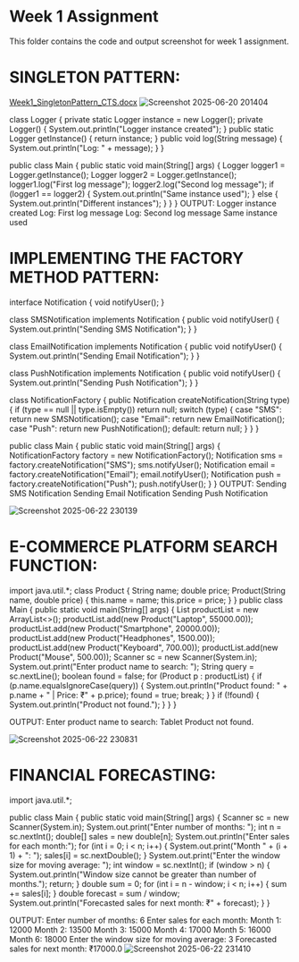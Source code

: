 # Week 1 Assignment 
This folder contains the code and output screenshot for week 1 assignment.
# SINGLETON PATTERN:

[Week1_SingletonPattern_CTS.docx](https://github.com/user-attachments/files/20838824/Week1_SingletonPattern_CTS.docx)
![Screenshot 2025-06-20 201404](https://github.com/user-attachments/assets/1083c928-06f8-4f29-8ddd-7b414adbdfde)

class Logger {
    private static Logger instance = new Logger();
    private Logger() {
        System.out.println("Logger instance created");
    }
    public static Logger getInstance() {
        return instance;
    }
    public void log(String message) {
        System.out.println("Log: " + message);
    }
}

public class Main {
    public static void main(String[] args) {
        Logger logger1 = Logger.getInstance();
        Logger logger2 = Logger.getInstance();
        logger1.log("First log message");
        logger2.log("Second log message");
        if (logger1 == logger2) {
            System.out.println("Same instance used");
        } else {
            System.out.println("Different instances");
        }
    }
}
OUTPUT:
Logger instance created
Log: First log message
Log: Second log message
Same instance used


# IMPLEMENTING THE FACTORY METHOD PATTERN:

interface Notification {
    void notifyUser();
}

class SMSNotification implements Notification {
    public void notifyUser() {
        System.out.println("Sending SMS Notification");
    }
}

class EmailNotification implements Notification {
    public void notifyUser() {
        System.out.println("Sending Email Notification");
    }
}

class PushNotification implements Notification {
    public void notifyUser() {
        System.out.println("Sending Push Notification");
    }
}

class NotificationFactory {
    public Notification createNotification(String type) {
        if (type == null || type.isEmpty()) return null;
        switch (type) {
            case "SMS":
                return new SMSNotification();
            case "Email":
                return new EmailNotification();
            case "Push":
                return new PushNotification();
            default:
                return null;
        }
    }
}

public class Main {
    public static void main(String[] args) {
        NotificationFactory factory = new NotificationFactory();
        Notification sms = factory.createNotification("SMS");
        sms.notifyUser();
        Notification email = factory.createNotification("Email");
        email.notifyUser();
        Notification push = factory.createNotification("Push");
        push.notifyUser();
        }
}
OUTPUT:
Sending SMS Notification
Sending Email Notification
Sending Push Notification

![Screenshot 2025-06-22 230139](https://github.com/user-attachments/assets/5b7b4147-cc2f-4475-971c-391379a8ffd5)

# E-COMMERCE PLATFORM SEARCH FUNCTION:

import java.util.*;
class Product {
    String name;
    double price;
    Product(String name, double price) {
        this.name = name;
        this.price = price;
    }
}
public class Main {
    public static void main(String[] args) {
        List<Product> productList = new ArrayList<>();
        productList.add(new Product("Laptop", 55000.00));
        productList.add(new Product("Smartphone", 20000.00));
        productList.add(new Product("Headphones", 1500.00));
        productList.add(new Product("Keyboard", 700.00));
        productList.add(new Product("Mouse", 500.00));
        Scanner sc = new Scanner(System.in);
        System.out.print("Enter product name to search: ");
        String query = sc.nextLine();
        boolean found = false;
        for (Product p : productList) {
            if (p.name.equalsIgnoreCase(query)) {
                System.out.println("Product found: " + p.name + " | Price: ₹" + p.price);
                found = true;
                break;
            }
        }
        if (!found) {
            System.out.println("Product not found.");
        }
        }
    }

OUTPUT:
Enter product name to search: Tablet
Product not found.
    
 ![Screenshot 2025-06-22 230831](https://github.com/user-attachments/assets/379f9364-5e3b-412e-ae74-c5beb8797904)

# FINANCIAL FORECASTING:

 import java.util.*;

public class Main {
    public static void main(String[] args) {
        Scanner sc = new Scanner(System.in);
        System.out.print("Enter number of months: ");
        int n = sc.nextInt();
        double[] sales = new double[n];
        System.out.println("Enter sales for each month:");
        for (int i = 0; i < n; i++) {
            System.out.print("Month " + (i + 1) + ": ");
            sales[i] = sc.nextDouble();
        }
        System.out.print("Enter the window size for moving average: ");
        int window = sc.nextInt();
        if (window > n) {
            System.out.println("Window size cannot be greater than number of months.");
            return;
        }
        double sum = 0;
        for (int i = n - window; i < n; i++) {
            sum += sales[i];
        }
        double forecast = sum / window;
        System.out.println("Forecasted sales for next month: ₹" + forecast);
    }
}

OUTPUT:
Enter number of months: 6
Enter sales for each month:
Month 1: 12000
Month 2: 13500
Month 3: 15000
Month 4: 17000
Month 5: 16000
Month 6: 18000
Enter the window size for moving average: 3
Forecasted sales for next month: ₹17000.0
![Screenshot 2025-06-22 231410](https://github.com/user-attachments/assets/c3c39a46-f8c3-434e-be8f-1246962e1da6)





